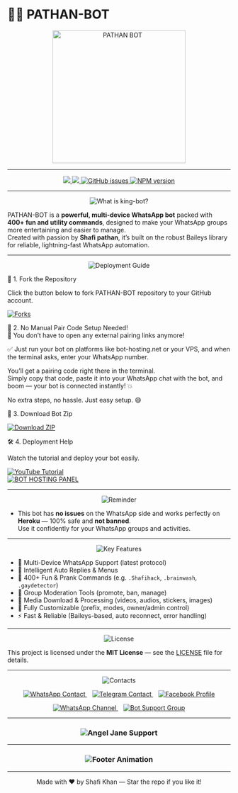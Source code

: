 # 🤖✨ PATHAN-BOT

<div align="center"> 
  <!-- Your branded bot image -->
  <img src="https://raw.githubusercontent.com/Shafiullah90/king-bot/main/assets/june_repo.jpg" alt="PATHAN BOT" height="300" />
</div>

---

<p align="center">
  <a href="https://github.com/Shafiullah90/Shafi-king-bot/forks">
    <img src="https://img.shields.io/github/forks/Shafiullah90/king-bot?style=for-the-badge&logo=github&logoColor=white&label=Forks&color=darkgreenhttps://img.shields.io/github/forks/Shafiullah90/Shafi-king-bothttps://github.com/Shafiullah90/Shafi-king-bot/forks"/>
  </a>
  <a href="https://github.com/Shafiullah90/Shafi-king-bot/stargazers">
    <img src="https://img.shields.io/github/stars/Shafiullah90/Shafi-king-bot" />
  </a>
  <a href="https://github.com/Shafiullah90/king-bot/issues">
    <img src="https://img.shields.io/github/issues/Shafiullah90/king-bot?style=for-the-badge&logo=github&label=Issues&color=red" alt="GitHub issues" />
  </a>
  <a href="https://www.npmjs.com/package/king-bot">
    <img src="https://img.shields.io/npm/v/king-bot?style=for-the-badge&color=blue" alt="NPM version" />
  </a>
</p>

---

<div align="center">
  <img src="https://readme-typing-svg.demolab.com?font=Fredoka+One&size=30&pause=1000&color=32cd32,ff6347,1e90ff&center=true&width=400&height=40&lines=What+is+king-bot%3F" alt="What is king-bot?" />
</div>

PATHAN-BOT is a **powerful, multi-device WhatsApp bot** packed with **400+ fun and utility commands**, designed to make your WhatsApp groups more entertaining and easier to manage.  
Created with passion by **Shafi pathan**, it’s built on the robust Baileys library for reliable, lightning-fast WhatsApp automation.

---

<div align="center">
  <img src="https://readme-typing-svg.demolab.com?font=Fredoka+One&size=30&pause=1000&color=00ced1,ff4500,32cd32&center=true&width=400&height=40&lines=Deployment+Guide" alt="Deployment Guide" />
</div>

🚀 1. Fork the Repository

Click the button below to fork PATHAN-BOT repository to your GitHub account.

<p align="left">
  <a href="https://github.com/Shafiullah90/king-bot/fork">
    <img src="https://img.shields.io/github/forks/Shafiullah90/king-bot?style=for-the-badge&logo=github&logoColor=white&label=Forks&color=darkgreen" alt="Forks"/>
  </a>
</p>

🎉 2. No Manual Pair Code Setup Needed!  
🧠 You don’t have to open any external pairing links anymore!

✅ Just run your bot on platforms like bot-hosting.net or your VPS, and when the terminal asks, enter your WhatsApp number.

You’ll get a pairing code right there in the terminal.  
Simply copy that code, paste it into your WhatsApp chat with the bot, and boom — your bot is connected instantly! 💥

No extra steps, no hassle. Just easy setup. 😄

💾 3. Download Bot Zip

<p align="left">
  <a href="https://github.com/Shafiullah90/king-bot/archive/refs/heads/main.zip">
    <img src="https://img.shields.io/badge/Download-Zip-blueviolet?style=for-the-badge&logo=github" alt="Download ZIP"/>
  </a>
</p>

🛠️ 4. Deployment Help

Watch the tutorial and deploy your bot easily.

<div align="left">
  <a href="https://youtu.be/iqP_yUA_t6o?si=jC8tEcczM8acv19F">
    <img src="https://img.shields.io/badge/TUTORIAL-red?style=for-the-badge&logo=youtube" alt="YouTube Tutorial"/>
  </a><br>
  <a href="https://bot-hosting.net/?aff=1068419752923508776">
    <img src="https://img.shields.io/badge/Bothosting%20Panel-green?style=for-the-badge" alt="BOT HOSTING PANEL"/>
  </a>
</div>

---

<div align="center">
  <img src="https://readme-typing-svg.demolab.com?font=Fredoka+One&size=30&pause=1000&color=ff6347,32cd32,ff4500&center=true&width=400&height=40&lines=Reminder" alt="Reminder" />
</div>

- This bot has **no issues** on the WhatsApp side and works perfectly on **Heroku** — 100% safe and **not banned**.  
Use it confidently for your WhatsApp groups and activities.

---

<div align="center">
  <img src="https://readme-typing-svg.demolab.com?font=Fredoka+One&size=30&pause=1000&color=1e90ff,ff6347,32cd32&center=true&width=400&height=40&lines=Key+Features" alt="Key Features" />
</div>

- 💬 Multi-Device WhatsApp Support (latest protocol)  
- 🧠 Intelligent Auto Replies & Menus  
- 🎉 400+ Fun & Prank Commands (e.g. `.Shafihack`, `.brainwash`, `.gaydetector`)  
- 🔧 Group Moderation Tools (promote, ban, manage)  
- 📁 Media Download & Processing (videos, audios, stickers, images)  
- 🤖 Fully Customizable (prefix, modes, owner/admin control)  
- ⚡ Fast & Reliable (Baileys-based, auto reconnect, error handling)

---

<div align="center">
  <img src="https://readme-typing-svg.demolab.com?font=Fredoka+One&size=30&pause=1000&color=ffa500,ff6347,1e90ff&center=true&width=400&height=40&lines=License" alt="License" />
</div>

This project is licensed under the **MIT License** — see the [LICENSE](LICENSE) file for details.

---

<div align="center">
  <img src="https://readme-typing-svg.demolab.com?font=Fredoka+One&size=30&pause=1000&color=32cd32,00aced,1877f2&center=true&width=400&height=40&lines=Contacts" alt="Contacts" />
</div>

<p align="center">
  <a href="https://wa.me/923414344575" target="_blank" rel="noopener noreferrer">
    <img title="WhatsApp Contact" src="https://img.shields.io/badge/WhatsApp-%2325D366?style=for-the-badge&logo=whatsapp&logoColor=white" alt="WhatsApp Contact" />
  </a>
  &nbsp;&nbsp;
  <a href="https://t.me/Shafikhanbe" target="_blank" rel="noopener noreferrer">
    <img title="Telegram Contact" src="https://img.shields.io/badge/Telegram-%230068FF?style=for-the-badge&logo=telegram&logoColor=white" alt="Telegram Contact" />
  </a>
  &nbsp;&nbsp;
  <a href="https://www.facebook.com/Shafikhanicfu" target="_blank" rel="noopener noreferrer">
    <img title="Facebook Profile" src="https://img.shields.io/badge/Facebook-%231877F2?style=for-the-badge&logo=facebook&logoColor=white" alt="Facebook Profile" />
  </a>
</p>

<p align="center">
  <a href="https://whatsapp.com/channel/0029VbAoVt0Bqbr1vsgafC3r" target="_blank" rel="noopener noreferrer">
    <img title="WhatsApp Channel" src="https://img.shields.io/badge/WhatsApp_Channel-%2325D366?style=for-the-badge&logo=whatsapp&logoColor=white" alt="WhatsApp Channel" />
  </a>
  &nbsp;&nbsp;
  <a href="https://chat.whatsapp.com/GPIsXLbnQFZ0tRmHJWQZkQ?mode=ac_t" target="_blank" rel="noopener noreferrer">
    <img title="Bot Support Group" src="https://img.shields.io/badge/Bot_Support_Group-%2325D366?style=for-the-badge&logo=whatsapp&logoColor=white" alt="Bot Support Group" />
  </a>
</p>

---

<div align="center">
  <h3>
    <img 
      src="https://readme-typing-svg.herokuapp.com?font=Fira+Code&size=20&duration=6000&color=ff1493,ff69b4,ff00ff,00ffff,32cd32,ffd700&background=000000&center=true&vCenter=true&width=900&lines=Angel+Jane%E2%80%99s+support+and+inspiration+turned+ideas+into+reality;Her+belief+fueled+king-bot%E2%80%99s+success;Thanks+for+being+the+spark+behind+it+all.+✨" 
      alt="Angel Jane Support" 
    />
  </h3>
</div>

---

<h3 align="center">
  <img src="https://readme-typing-svg.herokuapp.com?font=Fira+Code&size=20&duration=3000&color=FFFFFF&background=000000&center=true&vCenter=true&width=600&lines=🤖+king+bot+by+Shafu+pathan;⚡+The+Future+of+WhatsApp+Bots+is+Here" alt="Footer Animation" />
</h3>

---

<p align="center">Made with ❤️ by Shafi Khan — Star the repo if you like it!</p>
